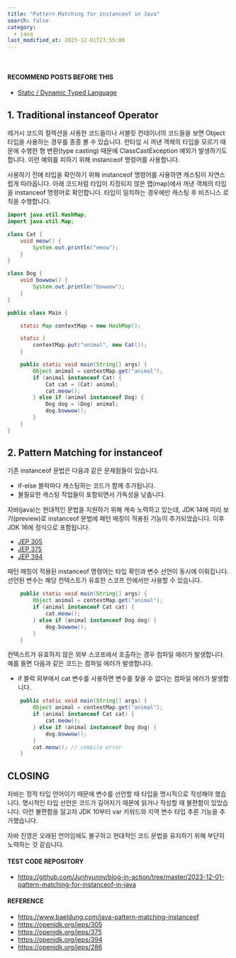 ```yaml
---
title: "Pattern Matching for instanceof in Java"
search: false
category:
  - java
last_modified_at: 2023-12-01T23:55:00
---
```


<br/>

#### RECOMMEND POSTS BEFORE THIS

- [Static / Dynamic Typed Language][type-of-language-link]

## 1. Traditional instanceof Operator

레거시 코드의 컬렉션을 사용한 코드들이나 서블릿 컨테이너의 코드들을 보면 Object 타입을 사용하는 경우를 종종 볼 수 있습니다. 런타임 시 꺼낸 객체의 타입을 모르기 때문에 수행한 형 변환(type casting) 때문에 ClassCastException 예외가 발생하기도 합니다. 이런 예외를 피하기 위해 instanceof 명령어를 사용합니다. 

사용하기 전에 타입을 확인하기 위해 instanceof 명령어를 사용하면 캐스팅이 자연스럽게 따라옵니다. 아래 코드처럼 타입이 지정되지 않은 맵(map)에서 꺼낸 객체의 타입을 instanceof 명령어로 확인합니다. 타입이 일치하는 경우에만 캐스팅 후 비즈니스 로직을 수행합니다. 

```java
import java.util.HashMap;
import java.util.Map;

class Cat {
    void meow() {
        System.out.println("meow");
    }
}

class Dog {
    void bowwow() {
        System.out.println("bowwow");
    }
}

public class Main {

    static Map contextMap = new HashMap();

    static {
        contextMap.put("animal", new Cat());
    }

    public static void main(String[] args) {
        Object animal = contextMap.get("animal");
        if (animal instanceof Cat) {
            Cat cat = (Cat) animal;
            cat.meow();
        } else if (animal instanceof Dog) {
            Dog dog = (Dog) animal;
            dog.bowwow();
        }
    }
}
```

## 2. Pattern Matching for instanceof

기존 instanceof 문법은 다음과 같은 문제점들이 있습니다. 

- if-else 블럭마다 캐스팅하는 코드가 함께 추가됩니다.
- 불필요한 캐스팅 작업들이 포함되면서 가독성을 낮춥니다.

자바(java)는 현대적인 문법을 지원하기 위해 계속 노력하고 있는데, JDK 14에 미리 보기(preview)로 instanceof 문법에 패턴 매칭이 적용된 기능이 추가되었습니다. 이후 JDK 16에 정식으로 포함됩니다. 

- [JEP 305](https://openjdk.org/jeps/305)
- [JEP 375](https://openjdk.org/jeps/375)
- [JEP 394](https://openjdk.org/jeps/394)

패턴 매칭이 적용된 instanceof 명령어는 타입 확인과 변수 선언이 동시에 이뤄집니다. 선언된 변수는 해당 컨텍스트가 유효한 스코프 안에서만 사용할 수 있습니다. 

```java
    public static void main(String[] args) {
        Object animal = contextMap.get("animal");
        if (animal instanceof Cat cat) {
            cat.meow();
        } else if (animal instanceof Dog dog) {
            dog.bowwow();
        }
    }
```

컨텍스트가 유효하지 않은 외부 스코프에서 호출하는 경우 컴파일 에러가 발생합니다. 예를 들면 다음과 같은 코드는 컴파일 에러가 발생합니다. 

- if 블럭 외부에서 cat 변수를 사용하면 변수를 찾을 수 없다는 컴파일 에러가 발생합니다.

```java
    public static void main(String[] args) {
        Object animal = contextMap.get("animal");
        if (animal instanceof Cat cat) {
            cat.meow();
        } else if (animal instanceof Dog dog) {
            dog.bowwow();
        }
        cat.meow(); // compile error
    }
```

## CLOSING

자바는 정적 타입 언어이기 때문에 변수를 선언할 때 타입을 명시적으로 작성해야 했습니다. 명시적인 타입 선언은 코드가 길어지기 때문에 읽거나 작성할 때 불편함이 있었습니다. 이런 불편함을 덜고자 JDK 10부터 var 키워드와 지역 변수 타입 추론 기능을 추가했습니다. 

자바 진영은 오래된 언어임에도 불구하고 현대적인 코드 문법을 유지하기 위해 부단히 노력하는 것 같습니다.

#### TEST CODE REPOSITORY

- <https://github.com/Junhyunny/blog-in-action/tree/master/2023-12-01-pattern-matching-for-instanceof-in-java>

#### REFERENCE

- <https://www.baeldung.com/java-pattern-matching-instanceof>
- <https://openjdk.org/jeps/305>
- <https://openjdk.org/jeps/375>
- <https://openjdk.org/jeps/394>
- <https://openjdk.org/jeps/286>

[type-of-language-link]: https://junhyunny.github.io/information/type-of-language/